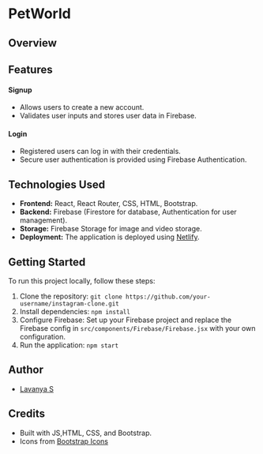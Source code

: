 # PetWorld

## Overview


## Features

#### Signup
 - Allows users to create a new account.
 - Validates user inputs and stores user data in Firebase.

#### Login
- Registered users can log in with their credentials.
- Secure user authentication is provided using Firebase Authentication.


## Technologies Used

- **Frontend:** React, React Router, CSS, HTML, Bootstrap.
- **Backend:** Firebase (Firestore for database, Authentication for user management).
- **Storage:** Firebase Storage for image and video storage.
- **Deployment:** The application is deployed using [Netlify](https://petworld-react.netlify.app/).

## Getting Started

To run this project locally, follow these steps:

1. Clone the repository: `git clone https://github.com/your-username/instagram-clone.git`
2. Install dependencies: `npm install`
3. Configure Firebase: Set up your Firebase project and replace the Firebase config in `src/components/Firebase/Firebase.jsx` with your own configuration.
4. Run the application: `npm start`
   
 ## Author
- [Lavanya S](https://github.com/Lavanya-Sathya)
  
## Credits

- Built with JS,HTML, CSS, and Bootstrap.
- Icons from [Bootstrap Icons](https://icons.getbootstrap.com/)
